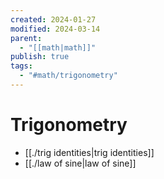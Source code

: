 ```yaml
---
created: 2024-01-27
modified: 2024-03-14
parent:
  - "[[math|math]]"
publish: true
tags:
  - "#math/trigonometry"
---
```


# Trigonometry
- [[./trig identities|trig identities]]
- [[./law of sine|law of sine]]